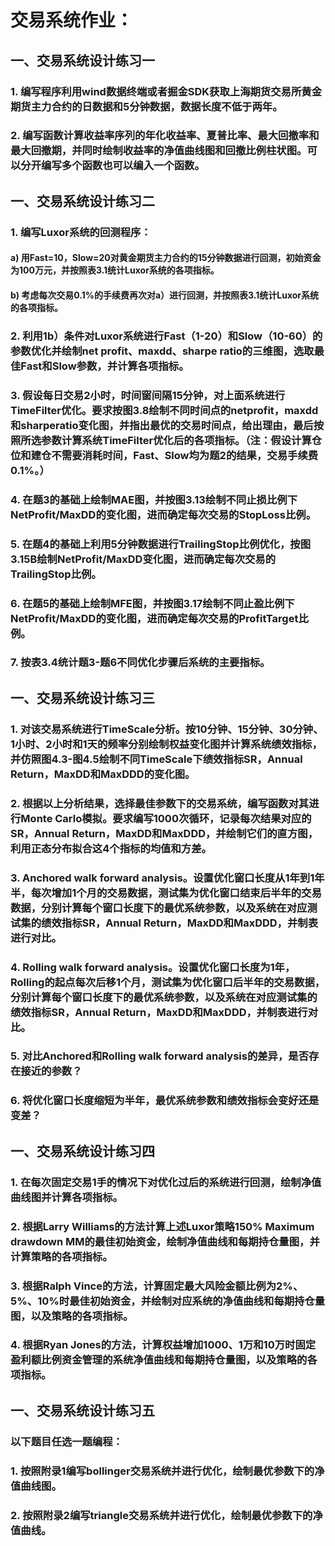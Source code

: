 # 交易系统作业：

## 一、交易系统设计练习一
### 1.	编写程序利用wind数据终端或者掘金SDK获取上海期货交易所黄金期货主力合约的日数据和5分钟数据，数据长度不低于两年。
### 2.	编写函数计算收益率序列的年化收益率、夏普比率、最大回撤率和最大回撤期，并同时绘制收益率的净值曲线图和回撤比例柱状图。可以分开编写多个函数也可以编入一个函数。

## 一、交易系统设计练习二
### 1.	编写Luxor系统的回测程序：
#### a)	用Fast=10，Slow=20对黄金期货主力合约的15分钟数据进行回测，初始资金为100万元，并按照表3.1统计Luxor系统的各项指标。
#### b)	考虑每次交易0.1%的手续费再次对a）进行回测，并按照表3.1统计Luxor系统的各项指标。
### 2.	利用1b）条件对Luxor系统进行Fast（1-20）和Slow（10-60）的参数优化并绘制net profit、maxdd、sharpe ratio的三维图，选取最佳Fast和Slow参数，并计算各项指标。
### 3.	假设每日交易2小时，时间窗间隔15分钟，对上面系统进行TimeFilter优化。要求按图3.8绘制不同时间点的netprofit，maxdd和sharperatio变化图，并指出最优的交易时间点，给出理由，最后按照所选参数计算系统TimeFilter优化后的各项指标。（注：假设计算仓位和建仓不需要消耗时间，Fast、Slow均为题2的结果，交易手续费0.1%。）
### 4.	在题3的基础上绘制MAE图，并按图3.13绘制不同止损比例下NetProfit/MaxDD的变化图，进而确定每次交易的StopLoss比例。
### 5.	在题4的基础上利用5分钟数据进行TrailingStop比例优化，按图3.15B绘制NetProfit/MaxDD变化图，进而确定每次交易的TrailingStop比例。
### 6.	在题5的基础上绘制MFE图，并按图3.17绘制不同止盈比例下NetProfit/MaxDD的变化图，进而确定每次交易的ProfitTarget比例。
### 7.	按表3.4统计题3-题6不同优化步骤后系统的主要指标。

## 一、交易系统设计练习三
### 1.	对该交易系统进行TimeScale分析。按10分钟、15分钟、30分钟、1小时、2小时和1天的频率分别绘制权益变化图并计算系统绩效指标，并仿照图4.3-图4.5绘制不同TimeScale下绩效指标SR，Annual Return，MaxDD和MaxDDD的变化图。
### 2.	根据以上分析结果，选择最佳参数下的交易系统，编写函数对其进行Monte Carlo模拟。要求编写1000次循环，记录每次结果对应的SR，Annual Return，MaxDD和MaxDDD，并绘制它们的直方图，利用正态分布拟合这4个指标的均值和方差。
### 3.	Anchored walk forward analysis。设置优化窗口长度从1年到1年半，每次增加1个月的交易数据，测试集为优化窗口结束后半年的交易数据，分别计算每个窗口长度下的最优系统参数，以及系统在对应测试集的绩效指标SR，Annual Return，MaxDD和MaxDDD，并制表进行对比。
### 4.	Rolling walk forward analysis。设置优化窗口长度为1年，Rolling的起点每次后移1个月，测试集为优化窗口后半年的交易数据，分别计算每个窗口长度下的最优系统参数，以及系统在对应测试集的绩效指标SR，Annual Return，MaxDD和MaxDDD，并制表进行对比。
### 5.	对比Anchored和Rolling walk forward analysis的差异，是否存在接近的参数？
### 6.	将优化窗口长度缩短为半年，最优系统参数和绩效指标会变好还是变差？

## 一、交易系统设计练习四
### 1.	在每次固定交易1手的情况下对优化过后的系统进行回测，绘制净值曲线图并计算各项指标。
### 2.	根据Larry Williams的方法计算上述Luxor策略150% Maximum drawdown MM的最佳初始资金，绘制净值曲线和每期持仓量图，并计算策略的各项指标。
### 3.	根据Ralph Vince的方法，计算固定最大风险金额比例为2%、5%、10%时最佳初始资金，并绘制对应系统的净值曲线和每期持仓量图，以及策略的各项指标。
### 4.	根据Ryan Jones的方法，计算权益增加1000、1万和10万时固定盈利额比例资金管理的系统净值曲线和每期持仓量图，以及策略的各项指标。

## 一、交易系统设计练习五
### 以下题目任选一题编程：
### 1.	按照附录1编写bollinger交易系统并进行优化，绘制最优参数下的净值曲线图。
### 2.	按照附录2编写triangle交易系统并进行优化，绘制最优参数下的净值曲线。

